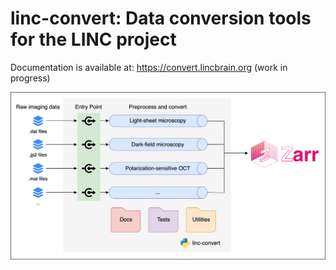 # linc-convert: Data conversion tools for the LINC project

Documentation is available at: https://convert.lincbrain.org (work in progress)

![diagram](./docs/img/linc-convert.png)
